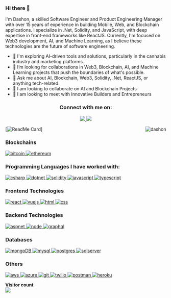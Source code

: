 ### Hi there 👋

I'm Dashon, a skilled Software Engineer and Product Engineering Manager with over 15 years of experience in building Mobile, Web, and Blockchain applications. I specialize in .Net, Solidity, and JavaScript, with deep expertise in front-end frameworks like ReactJS. Currently, I'm focused on Web3 development, AI, and Machine Learning, as I believe these technologies are the future of software engineering.

- 🔭 I'm exploring AI-driven tools and solutions, particularly in the cannabis industry and marketing platforms.
- 👯 I’m looking for collaborations in Web3, Blockchain, AI, and Machine Learning projects that push the boundaries of what's possible.
- 💬 Ask me about AI, Blockchain, Web3, Solidity, .Net, ReactJS, or anything tech-related.
- 👯 I am looking to collaborate on AI and Blockchain Projects
- 🤝 I am looking to meet with Innovative Builders and Entrepreneurs


 <h3 align="center">Connect with me on:</h3>
<p align="center">
  <a href="https://www.linkedin.com/in/dashon">
    <img src="https://img.shields.io/badge/LinkedIn-0077B5?style=for-the-badge&logo=linkedin&logoColor=white">
  </a>
  <a href="https://twitter.com/dashon">
    <img src="https://img.shields.io/badge/Twitter-1DA1F2?style=for-the-badge&logo=twitter&logoColor=white">
  </a>
</p>

[![ReadMe Card](https://github-readme-stats.vercel.app/api?username=dashon&show_icons=true&include_all_commits=true&hide_rank=true&bg_color=30,FF5F6D,ffb88c&title_color=fff&text_color=fff&icon_color=fff)]
<img src="https://github-readme-stats.vercel.app/api/top-langs/?username=dashon&theme=gotham&hide_border=true&layout=compact&langs_count=6" alt="dashon" align="right">


<h3 align="left">Blockchains</h3>
<p align="left">
  <a href="https://bitcoin.org/" target="_blank" rel="noreferrer">
    <img src="https://img.shields.io/badge/Bitcoin-000000?style=for-the-badge&logo=bitcoin&logoColor=white" alt="bitcoin" />
  </a>
  <a href="https://ethereum.org/en/" target="_blank" rel="noreferrer">
    <img src="https://img.shields.io/badge/Ethereum-3C3C3D?style=for-the-badge&logo=Ethereum&logoColor=white" alt="ethereum" />
  </a>
</p>
<h3 align="left">Programming Languages I have worked with:</h3>
<p align="left">
  <a href="https://docs.microsoft.com/en-us/dotnet/csharp/" target="_blank" rel="noreferrer">
    <img src="https://img.shields.io/badge/C%23-239120?style=for-the-badge&logo=csharp&logoColor=white" alt="csharp" />
  </a>
  <a href="https://dotnet.microsoft.com/" target="_blank" rel="noreferrer">
    <img src="https://img.shields.io/badge/.NET-512BD4?style=for-the-badge&logo=dotnet&logoColor=white" alt="dotnet" />
  </a>
  <a href="https://docs.soliditylang.org/en/latest/" target="_blank" rel="noreferrer">
    <img src="https://img.shields.io/badge/Solidity-e6e6e6?style=for-the-badge&logo=solidity&logoColor=black" alt="solidity" />
  </a>
  <a href="https://developer.mozilla.org/en-US/docs/Web/JavaScript" target="_blank" rel="noreferrer">
    <img src="https://img.shields.io/badge/JavaScript-323330?style=for-the-badge&logo=javascript&logoColor=F7DF1E" alt="javascript" />
  </a>
  <a href="https://www.typescriptlang.org/" target="_blank" rel="noreferrer">
    <img src="https://img.shields.io/badge/TypeScript-007ACC?style=for-the-badge&logo=typescript&logoColor=white" alt="typescript" />
  </a>
</p>
<h3 align="left">Frontend Technologies</h3>
<p align="left">
  <a href="https://reactjs.org/" target="_blank" rel="noreferrer">
    <img src="https://img.shields.io/badge/React-20232A?style=for-the-badge&logo=react&logoColor=61DAFB" alt="react" />
  </a>
  <a href="https://vuejs.org/" target="_blank" rel="noreferrer">
    <img src="https://img.shields.io/badge/Vue.js-35495E?style=for-the-badge&logo=vue.js&logoColor=4FC08D" alt="vuejs" />
  </a>
  <a href="https://html.spec.whatwg.org/multipage/" target="_blank" rel="noreferrer">
    <img src="https://img.shields.io/badge/HTML5-E34F26?style=for-the-badge&logo=html5&logoColor=white" alt="html" />
  </a>
  <a href="https://www.w3schools.com/css/" target="_blank" rel="noreferrer">
    <img src="https://img.shields.io/badge/CSS3-1572B6?style=for-the-badge&logo=css3&logoColor=white" alt="css" />
  </a>
</p>
<h3 align="left">Backend Technologies</h3>
<p align="left">
  <a href="https://dotnet.microsoft.com/apps/aspnet" target="_blank" rel="noreferrer">
    <img src="https://img.shields.io/badge/ASP.NET-512BD4?style=for-the-badge&logo=dotnet&logoColor=white" alt="aspnet" />
  </a>
  <a href="https://nodejs.org/" target="_blank" rel="noreferrer">
    <img src="https://img.shields.io/badge/Node.js-43853D?style=for-the-badge&logo=node.js&logoColor=white" alt="node" />
  </a>
  <a href="https://graphql.org" target="_blank" rel="noreferrer">
    <img src="https://img.shields.io/badge/GraphQl-E10098?style=for-the-badge&logo=graphql&logoColor=white" alt="graphql" />
  </a>
</p>
<h3 align="left">Databases</h3>
<p align="left">
  <a href="https://www.mongodb.com/" target="_blank" rel="noreferrer">
    <img src="https://img.shields.io/badge/MongoDB-4EA94B?style=for-the-badge&logo=mongodb&logoColor=white" alt="mongoDB" />
  </a>
  <a href="https://www.mysql.com/" target="_blank" rel="noreferrer">
    <img src="https://img.shields.io/badge/MySQL-005C84?style=for-the-badge&logo=mysql&logoColor=white" alt="mysql" />
  </a>
  <a href="https://www.postgresql.org" target="_blank" rel="noreferrer">
    <img src="https://img.shields.io/badge/PostgreSQL-316192?style=for-the-badge&logo=postgresql&logoColor=white" alt="postgres" />
  </a>
  <a href="https://www.microsoft.com/en-us/sql-server" target="_blank" rel="noreferrer">
    <img src="https://img.shields.io/badge/SQL_Server-CC2927?style=for-the-badge&logo=microsoftsqlserver&logoColor=white" alt="sqlserver" />
  </a>
</p>
<h3 align="left">Others</h3>
<p align="left">
  <a href="https://aws.amazon.com/" target="_blank" rel="noreferrer">
    <img src="https://img.shields.io/badge/AWS-232F3E?style=for-the-badge&logo=amazon-aws&logoColor=white" alt="aws" />
  </a>
  <a href="https://azure.microsoft.com/" target="_blank" rel="noreferrer">
    <img src="https://img.shields.io/badge/Azure-0078D7?style=for-the-badge&logo=microsoft-azure&logoColor=white" alt="azure" />
  </a>
  <a href="https://git-scm.com/" target="_blank" rel="noreferrer">
    <img src="https://img.shields.io/badge/GIT-E44C30?style=for-the-badge&logo=git&logoColor=white" alt="git" />
  </a>
  <a href="https://twilio.com/" target="_blank" rel="noreferrer">
    <img src="https://img.shields.io/badge/Twilio-F22F46?style=for-the-badge&logo=Twilio&logoColor=white" alt="twilio" />
  </a>
  <a href="https://postman.com" target="_blank" rel="noreferrer">
    <img src="https://img.shields.io/badge/Postman-FF6C37?style=for-the-badge&logo=Postman&logoColor=white" alt="postman" />
  </a>
  <a href="https://heroku.com" target="_blank" rel="noreferrer">
    <img src="https://img.shields.io/badge/Heroku-430098?style=for-the-badge&logo=heroku&logoColor=white" alt="heroku" />
  </a>
</p>
<p align="left">
  <b>Visitor count</b>
  <br>
  <img src="https://profile-counter.glitch.me/dashon/count.svg" />
</p>
